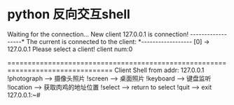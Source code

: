 # python 反向交互shell

Waiting for the connection...
New client 127.0.0.1 is connection!
------------------* The current is connected to the client: *------------------
[0] -> 127.0.0.1
Please select a client!
client num:0

================================================================================
                    Client Shell from addr: 127.0.0.1
!photograph --> 摄像头照片
!screen --> 桌面照片
!keyboard --> 键盘监听
!location --> 获取肉鸡的地址位置
!select --> return to select
!quit --> exit
127.0.0.1:~#
